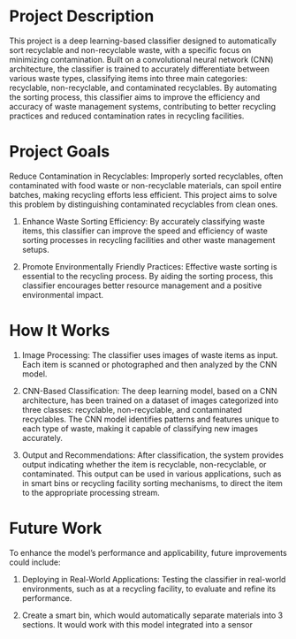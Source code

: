 # Project Description
This project is a deep learning-based classifier designed to automatically sort recyclable and non-recyclable waste, with a specific focus on minimizing contamination. Built on a convolutional neural network (CNN) architecture, the classifier is trained to accurately differentiate between various waste types, classifying items into three main categories: recyclable, non-recyclable, and contaminated recyclables. By automating the sorting process, this classifier aims to improve the efficiency and accuracy of waste management systems, contributing to better recycling practices and reduced contamination rates in recycling facilities.

# Project Goals
Reduce Contamination in Recyclables: Improperly sorted recyclables, often contaminated with food waste or non-recyclable materials, can spoil entire batches, making recycling efforts less efficient. This project aims to solve this problem by distinguishing contaminated recyclables from clean ones.

1. Enhance Waste Sorting Efficiency: By accurately classifying waste items, this classifier can improve the speed and efficiency of waste sorting processes in recycling facilities and other waste management setups.

2. Promote Environmentally Friendly Practices: Effective waste sorting is essential to the recycling process. By aiding the sorting process, this classifier encourages better resource management and a positive environmental impact.

# How It Works
1. Image Processing: The classifier uses images of waste items as input. Each item is scanned or photographed and then analyzed by the CNN model.
   
2. CNN-Based Classification: The deep learning model, based on a CNN architecture, has been trained on a dataset of images categorized into three classes: recyclable, non-recyclable, and contaminated recyclables. The CNN model identifies patterns and features unique to each type of waste, making it capable of classifying new images accurately.

3. Output and Recommendations: After classification, the system provides output indicating whether the item is recyclable, non-recyclable, or contaminated. This output can be used in various applications, such as in smart bins or recycling facility sorting mechanisms, to direct the item to the appropriate processing stream.

# Future Work
To enhance the model’s performance and applicability, future improvements could include:

1. Deploying in Real-World Applications: Testing the classifier in real-world environments, such as at a recycling facility, to evaluate and refine its performance.

2. Create a smart bin, which would automatically separate materials into 3 sections. It would work with this model integrated into a sensor
